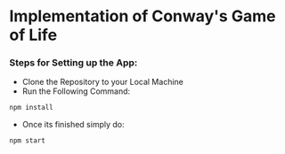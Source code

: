 # Implementation of Conway's Game of Life

### Steps for Setting up the App:
* Clone the Repository to your Local Machine
* Run the Following Command:
 ```bash
 npm install 
 ```
 * Once its finished simply do:
 
  ```bash
 npm start 
 ```

